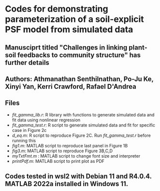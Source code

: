 # Codes for demonstrating parameterization of a soil-explicit PSF model from simulated data
## Manusciprt titled "Challenges in linking plant-soil feedbacks to community structure" has further details
## Authors: Athmanathan Senthilnathan, Po-Ju Ke, Xinyi Yan, Kerri Crawford, Rafael D'Andrea

## Files
* *fit_gamma_lib.r*: R library with functions to generate simulated data and fit data using nonlinear regression
* *fit_gamma_test.r*: R script to generate simulated data and fit for specific case in Figure 2c
* *d_eq.m*: R script to reproduce Figure 2C. Run *fit_gamma_test.r* before running this
* *fig1.m*: MATLAB script to reproduce last panel in Figure 1B 
* *fig3.m*: MATLAB script to reproduce Figure 3B,C,D 
* *myTxtFmt.m* : MATLAB script to change font size and interpreter
* *printPdf.m*: MATLAB script to print plot as PDF

## Codes tested in wsl2 with Debian 11 and R4.0.4. MATLAB 2022a installed in Windows 11.
